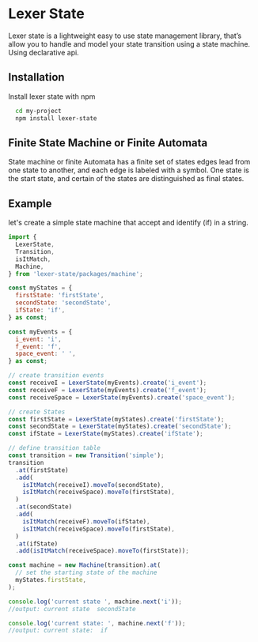 
# Lexer State

Lexer state is a lightweight easy to use state management library, that’s allow you to handle and model your state transition using a state machine. Using declarative api.






## Installation

Install lexer state with npm

```bash
  cd my-project
  npm install lexer-state
```





## Finite State Machine or Finite Automata

State machine or finite Automata has a finite set of states edges lead from one state to another, and each edge is labeled with a symbol. One state is the start state, and certain of the states are distinguished as final states.



## Example
let's create a simple state machine that accept and identify (if) in a string. 

```javascript
import {
  LexerState,
  Transition,
  isItMatch,
  Machine,
} from 'lexer-state/packages/machine';

const myStates = {
  firstState: 'firstState',
  secondState: 'secondState',
  ifState: 'if',
} as const;

const myEvents = {
  i_event: 'i',
  f_event: 'f',
  space_event: ' ',
} as const;

// create transition events
const receiveI = LexerState(myEvents).create('i_event');
const receiveF = LexerState(myEvents).create('f_event');
const receiveSpace = LexerState(myEvents).create('space_event');

// create States
const firstState = LexerState(myStates).create('firstState');
const secondState = LexerState(myStates).create('secondState');
const ifState = LexerState(myStates).create('ifState');

// define transition table
const transition = new Transition('simple');
transition
  .at(firstState)
  .add(
    isItMatch(receiveI).moveTo(secondState),
    isItMatch(receiveSpace).moveTo(firstState),
  )
  .at(secondState)
  .add(
    isItMatch(receiveF).moveTo(ifState),
    isItMatch(receiveSpace).moveTo(firstState),
  )
  .at(ifState)
  .add(isItMatch(receiveSpace).moveTo(firstState));

const machine = new Machine(transition).at(
  // set the starting state of the machine
  myStates.firstState,
);

console.log('current state ', machine.next('i'));
//output: current state  secondState

console.log('current state: ', machine.next('f'));
//output: current state:  if

```

